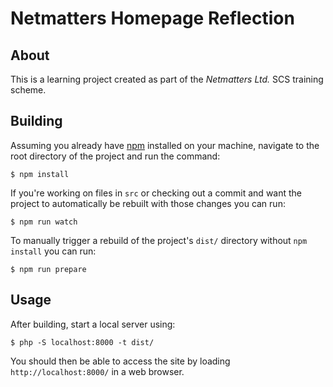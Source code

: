 # Netmatters Homepage Reflection

## About
This is a learning project created as part of the *Netmatters Ltd.* SCS training scheme.

## Building
Assuming you already have [npm](https://www.npmjs.com/get-npm) installed on your machine, navigate to the root directory of the project and run the command:
```
$ npm install
```

If you're working on files in `src` or checking out a commit and want the project to automatically be rebuilt with those changes you can run:
```
$ npm run watch
```

To manually trigger a rebuild of the project's `dist/` directory without `npm install` you can run:
```
$ npm run prepare
```

## Usage
After building, start a local server using:
```
$ php -S localhost:8000 -t dist/
```

You should then be able to access the site by loading `http://localhost:8000/` in a web browser.
